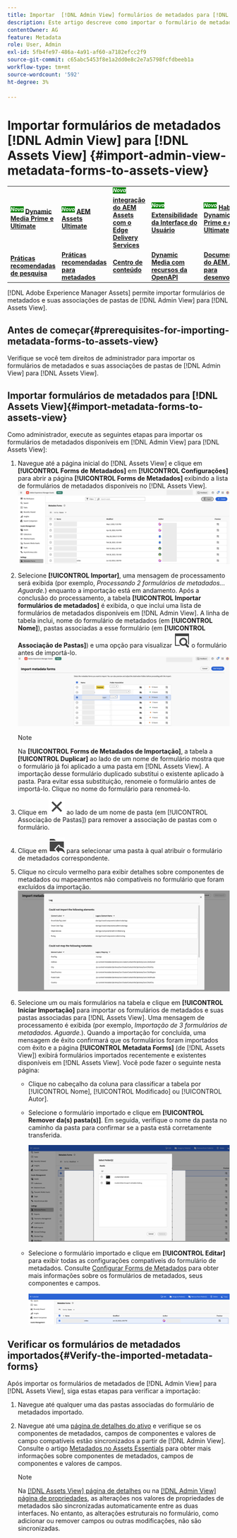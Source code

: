 ```yaml
---
title: Importar  [!DNL Admin View] formulários de metadados para [!DNL Assets View]
description: Este artigo descreve como importar o formulário de metadados disponível em [!DNL Admin View] to [!DNL Assets View]
contentOwner: AG
feature: Metadata
role: User, Admin
exl-id: 5fb4fe97-486a-4a91-af60-a7182efcc2f9
source-git-commit: c65abc5453f8e1a2dd0e8c2e7a5798fcfdbeeb1a
workflow-type: tm+mt
source-wordcount: '592'
ht-degree: 3%

---
```


# Importar formulários de metadados [!DNL Admin View] para [!DNL Assets View] {#import-admin-view-metadata-forms-to-assets-view}

<table>
    <tr>
        <td>
            <sup style= "background-color:#008000; color:#FFFFFF; font-weight:bold"><i>Novo</i></sup> <a href="/help/assets/dynamic-media/dm-prime-ultimate.md"><b>Dynamic Media Prime e Ultimate</b></a>
        </td>
        <td>
            <sup style= "background-color:#008000; color:#FFFFFF; font-weight:bold"><i>Novo</i></sup> <a href="/help/assets/assets-ultimate-overview.md"><b>AEM Assets Ultimate</b></a>
        </td>
        <td>
            <sup style= "background-color:#008000; color:#FFFFFF; font-weight:bold"><i>Nova</i></sup> <a href="/help/assets/integrate-aem-assets-edge-delivery-services.md"><b>integração do AEM Assets com o Edge Delivery Services</b></a>
        </td>
        <td>
            <sup style= "background-color:#008000; color:#FFFFFF; font-weight:bold"><i>Novo</i></sup> <a href="/help/assets/aem-assets-view-ui-extensibility.md"><b>Extensibilidade da Interface do Usuário</b></a>
        </td>
          <td>
            <sup style= "background-color:#008000; color:#FFFFFF; font-weight:bold"><i>Novo</i></sup> <a href="/help/assets/dynamic-media/enable-dynamic-media-prime-and-ultimate.md"><b>Habilitar o Dynamic Media Prime e o Ultimate</b></a>
        </td>
    </tr>
    <tr>
        <td>
            <a href="/help/assets/search-best-practices.md"><b>Práticas recomendadas de pesquisa</b></a>
        </td>
        <td>
            <a href="/help/assets/metadata-best-practices.md"><b>Práticas recomendadas para metadados</b></a>
        </td>
        <td>
            <a href="/help/assets/product-overview.md"><b>Centro de conteúdo</b></a>
        </td>
        <td>
            <a href="/help/assets/dynamic-media-open-apis-overview.md"><b>Dynamic Media com recursos da OpenAPI</b></a>
        </td>
        <td>
            <a href="https://developer.adobe.com/experience-cloud/experience-manager-apis/"><b>Documentação do AEM Assets para desenvolvedores</b></a>
        </td>
    </tr>
</table>

[!DNL Adobe Experience Manager Assets] permite importar formulários de metadados e suas associações de pastas de [!DNL Admin View] para [!DNL Assets View].

## Antes de começar{#prerequisites-for-importing-metadata-forms-to-assets-view}

Verifique se você tem direitos de administrador para importar os formulários de metadados e suas associações de pastas de [!DNL Admin View] para [!DNL Assets View].

## Importar formulários de metadados para [!DNL Assets View]{#import-metadata-forms-to-assets-view}

Como administrador, execute as seguintes etapas para importar os formulários de metadados disponíveis em [!DNL Admin View] para [!DNL Assets View]:

1. Navegue até a página inicial do [!DNL Assets View] e clique em **[!UICONTROL Forms de Metadados]** em **[!UICONTROL Configurações]** para abrir a página **[!UICONTROL Forms de Metadados]** exibindo a lista de formulários de metadados disponíveis no [!DNL Assets View].
   ![página de formulários de metadados](/help/assets/assets/metadata-forms-page.png)
1. Selecione **[!UICONTROL Importar]**, uma mensagem de processamento será exibida (por exemplo, *Processando 2 formulários de metadados... Aguarde.*) enquanto a importação está em andamento. Após a conclusão do processamento, a tabela **[!UICONTROL Importar formulários de metadados]** é exibida, o que inclui uma lista de formulários de metadados disponíveis em [!DNL Admin View]. A linha de tabela inclui, nome do formulário de metadados (em **[!UICONTROL Nome]**), pastas associadas a esse formulário (em **[!UICONTROL Associação de Pastas]**) e uma opção para visualizar ![visualizar](/help/assets/assets/Preview.svg) o formulário antes de importá-lo.
   ![Página Importar Forms de Metadados](/help/assets/assets/import-metadata-forms-page.png)

   >[!NOTE]
   > 
   > Na **[!UICONTROL Forms de Metadados de Importação]**, a tabela a **[!UICONTROL Duplicar]** ao lado de um nome de formulário mostra que o formulário já foi aplicado a uma pasta em [!DNL Assets View]. A importação desse formulário duplicado substitui o existente aplicado à pasta. Para evitar essa substituição, renomeie o formulário antes de importá-lo. Clique no nome do formulário para renomeá-lo.

1. Clique em ![selecionar pasta](/help/assets/assets/x.svg) ao lado de um nome de pasta (em [!UICONTROL Associação de Pastas]) para remover a associação de pastas com o formulário.
1. Clique em ![selecionar pasta](/help/assets/assets/add-to-folder.svg) para selecionar uma pasta à qual atribuir o formulário de metadados correspondente.
1. Clique no círculo vermelho para exibir detalhes sobre componentes de metadados ou mapeamentos não compatíveis no formulário que foram excluídos da importação.
   ![Página Importar Forms de Metadados](/help/assets/assets/unsupported-import-elements.png)
1. Selecione um ou mais formulários na tabela e clique em **[!UICONTROL Iniciar Importação]** para importar os formulários de metadados e suas pastas associadas para [!DNL Assets View]. Uma mensagem de processamento é exibida (por exemplo, *Importação de 3 formulários de metadados. Aguarde.*). Quando a importação for concluída, uma mensagem de êxito confirmará que os formulários foram importados com êxito e a página **[!UICONTROL Metadata Forms]** (de [!DNL Assets View]) exibirá formulários importados recentemente e existentes disponíveis em [!DNL Assets View]. Você pode fazer o seguinte nesta página:
   * Clique no cabeçalho da coluna para classificar a tabela por [!UICONTROL Nome], [!UICONTROL Modificado] ou [!UICONTROL Autor].
   * Selecione o formulário importado e clique em **[!UICONTROL Remover da(s) pasta(s)]**. Em seguida, verifique o nome da pasta no caminho da pasta para confirmar se a pasta está corretamente transferida.

     ![verificar página de formulários de metadados](/help/assets/assets/confirm-ported-folder.png)
   * Selecione o formulário importado e clique em **[!UICONTROL Editar]** para exibir todas as configurações compatíveis do formulário de metadados. Consulte [Configurar Forms de Metadados](https://experienceleague.adobe.com/pt-br/docs/experience-manager-assets-essentials/help/metadata#metadata-forms) para obter mais informações sobre os formulários de metadados, seus componentes e campos.

     ![verificar página de formulários de metadados](/help/assets/assets/verify-metadata-forms-page.png)

## Verificar os formulários de metadados importados{#Verify-the-imported-metadata-forms}

Após importar os formulários de metadados de [!DNL Admin View] para [!DNL Assets View], siga estas etapas para verificar a importação:

1. Navegue até qualquer uma das pastas associadas do formulário de metadados importado.
1. Navegue até uma [página de detalhes do ativo](/help/assets/navigate-assets-view.md#preview-assets) e verifique se os componentes de metadados, campos de componentes e valores de campo compatíveis estão sincronizados a partir de [!DNL Admin View]. Consulte o artigo [Metadados no Assets Essentials](https://experienceleague.adobe.com/pt-br/docs/experience-manager-assets-essentials/help/metadata) para obter mais informações sobre componentes de metadados, campos de componentes e valores de campos.

   >[!NOTE]
   >
   > Na [[!DNL Assets View] página de detalhes](https://experienceleague.adobe.com/pt-br/docs/experience-manager-cloud-service/content/assets/assets-view/metadata-assets-view#metadata-forms) ou na [[!DNL Admin View] página de propriedades](https://experienceleague.adobe.com/pt-br/docs/experience-manager-65/content/assets/administer/metadata-schemas), as alterações nos valores de propriedades de metadados são sincronizadas automaticamente entre as duas interfaces. No entanto, as alterações estruturais no formulário, como adicionar ou remover campos ou outras modificações, não são sincronizadas.
